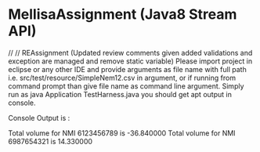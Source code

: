 # MellisaAssignment (Java8 Stream API)

// 
// REAssignment (Updated review comments given added validations and exception are managed and remove static variable)
Please import project in eclipse or any other IDE and provide arguments as file name with full path i.e. src/test/resource/SimpleNem12.csv in argument, or if running from command prompt than give file name as command line argument. Simply run as java Application TestHarness.java you should get apt output in console.

Console Output is :

Total volume for NMI 6123456789 is -36.840000
Total volume for NMI 6987654321 is 14.330000
